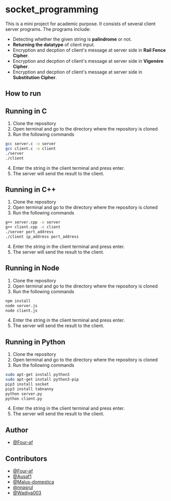 # socket_programming

This is a mini project for academic purpose. It consists of several client server programs. The programs include:
- Detecting whether the given string is **palindrome** or not.
- **Returning the datatype** of client input.
- Encryption and decption of client's message at server side in **Rail Fence Cipher**.
- Encryption and decption of client's message at server side in **Vigenère Cipher**.
- Encryption and decption of client's message at server side in **Substitution Cipher**.


## How to run

<h2>Running in C</h2>

1. Clone the repository
2. Open terminal and go to the directory where the repository is cloned
3. Run the following commands

```bash
gcc server.c -o server
gcc client.c -o client
./server
./client
```

4. Enter the string in the client terminal and press enter.
5. The server will send the result to the client.

<h2>Running in C++</h2>

1. Clone the repository
2. Open terminal and go to the directory where the repository is cloned
3. Run the following commands

```bash
g++ server.cpp -o server
g++ client.cpp -o client
./server port_address
./client ip_address port_address
```

4. Enter the string in the client terminal and press enter.
5. The server will send the result to the client.

<h2>Running in Node</h2>

1. Clone the repository
2. Open terminal and go to the directory where the repository is cloned
3. Run the following commands

```bash
npm install
node server.js
node client.js
```

4. Enter the string in the client terminal and press enter.
5. The server will send the result to the client.

<h2>Running in Python</h2>

1. Clone the repository
2. Open terminal and go to the directory where the repository is cloned
3. Run the following commands

```bash
sudo apt-get install python3
sudo apt-get install python3-pip
pip3 install socket
pip3 install tabnanny
python server.py
python client.py
```

4. Enter the string in the client terminal and press enter.
5. The server will send the result to the client.

## Author

- [@Four-af](https://www.github.com/Four-af)

## Contributors

- [@Four-af](https://www.github.com/Four-af)
- [@Ausaf1](https://www.github.com/Ausaf1)
- [@Malus-domestica](https://www.github.com/Malus-domestica)
- [@nnasrul](https://www.github.com/nnasrul)
- [@Wadiya003](https://www.github.com/Wadiya003)
